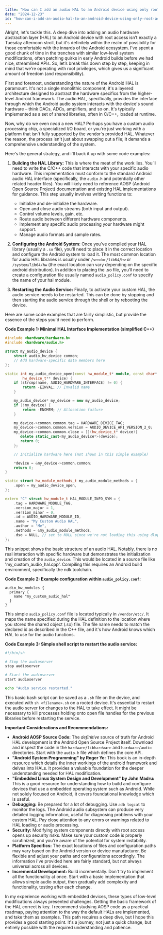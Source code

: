 ```yaml
---
title: "How can I add an audio HAL to an Android device using only root access?"
date: "2024-12-23"
id: "how-can-i-add-an-audio-hal-to-an-android-device-using-only-root-access"
---
```


Alright, let's tackle this. A deep dive into adding an audio hardware abstraction layer (HAL) to an Android device with root access isn’t exactly a Tuesday afternoon stroll, but it's definitely within the realm of possibility for those comfortable with the innards of the Android ecosystem. I've spent a good chunk of time in the trenches with similar low-level system modifications, often patching quirks in early Android builds before we had nice, streamlined APIs. So, let’s break this down step by step, keeping in mind that we're operating with root privileges, which gives us a significant amount of freedom (and responsibility).

First and foremost, understanding the nature of the Android HAL is paramount. It's not a single monolithic component; it's a layered architecture designed to abstract the hardware specifics from the higher-level Android framework. The audio HAL, specifically, provides the interface through which the Android audio system interacts with the device's sound hardware – think DACs, ADCs, amplifiers, and so on. It's typically implemented as a set of shared libraries, often in C/C++, loaded at runtime.

Now, why do we even *need* a new HAL? Perhaps you have a custom audio processing chip, a specialized I/O board, or you're just working with a platform that isn't fully supported by the vendor's provided HAL. Whatever the reason, the process isn't just about swapping out a file; it demands a comprehensive understanding of the system.

Here's the general strategy, and i'll back it up with some code examples:

1.  **Building the HAL Library:** This is where the meat of the work lies. You’ll need to write the C/C++ code that interacts with your specific audio hardware. This implementation must conform to the standard Android audio HAL interface (specifically, the `audio.h` and potentially other related header files). You will likely need to reference AOSP (Android Open Source Project) documentation and existing HAL implementations for guidance. This step usually involves writing functions to:
    *   Initialize and de-initialize the hardware.
    *   Open and close audio streams (both input and output).
    *   Control volume levels, gain, etc.
    *   Route audio between different hardware components.
    *   Implement any specific audio processing your hardware might support.
    *   Manage audio formats and sample rates.

2.  **Configuring the Android System:** Once you've compiled your HAL library (usually a `.so` file), you'll need to place it in the correct location and configure the Android system to load it. The most common location for audio HAL libraries is usually under `/vendor/lib64/hw` or `/system/lib64/hw` (the exact location can vary depending on the specific android distribution). In addition to placing the .so file, you'll need to create a configuration file usually named `audio_policy.conf` to specify the name of your hal module.

3.  **Restarting the Audio Service:** Finally, to activate your custom HAL, the audio service needs to be restarted. This can be done by stopping and then starting the audio service through the shell or by rebooting the device.

Here are some code examples that are fairly simplistic, but provide the essence of the steps you'd need to perform.

**Code Example 1: Minimal HAL Interface Implementation (simplified C++)**

```c++
#include <hardware/hardware.h>
#include <hardware/audio.h>

struct my_audio_device {
    struct audio_hw_device common;
    // Add hardware-specific data members here
};

static int my_audio_device_open(const hw_module_t* module, const char* name,
        hw_device_t** device) {
    if (strcmp(name, AUDIO_HARDWARE_INTERFACE) != 0) {
        return -EINVAL; // Invalid name
    }

    my_audio_device* my_device = new my_audio_device;
    if (!my_device) {
        return -ENOMEM; // Allocation failure
    }

    my_device->common.common.tag = HARDWARE_DEVICE_TAG;
    my_device->common.common.version = AUDIO_DEVICE_API_VERSION_2_0;
    my_device->common.common.close = [](hw_device_t* device){
       delete static_cast<my_audio_device*>(device);
       return 0;
    };

    // Initialize hardware here (not shown in this simple example)

    *device = &my_device->common.common;
    return 0;
}

static struct hw_module_methods_t my_audio_module_methods = {
    .open = my_audio_device_open,
};

extern "C" struct hw_module_t HAL_MODULE_INFO_SYM = {
    .tag = HARDWARE_MODULE_TAG,
    .version_major = 1,
    .version_minor = 0,
    .id = AUDIO_HARDWARE_MODULE_ID,
    .name = "My Custom Audio HAL",
    .author = "Me",
    .methods = &my_audio_module_methods,
    .dso = NULL, // set to NULL since we're not loading this using dlopen
};

```

This snippet shows the basic structure of an audio HAL. Notably, there is no real interaction with specific hardware but demonstrates the initialization and creation of the `audio_device`. This would be located in a source file like 'my_custom_audio_hal.cpp'. Compiling this requires an Android build environment, specifically the ndk toolchain.

**Code Example 2: Example configuration within `audio_policy.conf`:**

```
audio_hw_modules {
  primary {
    name "my_custom_audio_hal"
  }
}
```

This simple `audio_policy.conf` file is located typically in `/vendor/etc/`. It maps the name specified during the HAL definition to the location where you stored the shared object (.so) file. The file name needs to match the declared id as described in the C++ file, and it's how Android knows which HAL to use for the audio functions.

**Code Example 3: Simple shell script to restart the audio service:**

```bash
#!/bin/sh

# Stop the audioserver
stop audioserver

# Start the audioserver
start audioserver

echo "Audio service restarted."
```

This basic bash script can be saved as a `.sh` file on the device, and executed with `sh <filename>.sh` on a rooted device. It's essential to restart the audio server for changes to the HAL to take effect. It might be necessary to kill processes holding onto open file handles for the previous libraries before restarting the service.

**Important Considerations and Recommendations:**

*   **Android AOSP Source Code:** The *definitive* source of truth for Android HAL development is the Android Open Source Project itself. Download and inspect the code in the `hardware/libhardware` and `hardware/audio` directories. Start with the `audio.h` file which defines the core API.
*   **"Android System Programming" by Roger Ye:** This book is an in-depth resource which details the inner workings of the android framework and delves into HALs. It provides a valuable foundation for the deeper understanding needed for HAL modification.
*   **"Embedded Linux System Design and Development" by John Madru:** This is a good resource for understanding how to build and configure devices that use a embedded operating system such as Android. While not solely focused on Android, it covers foundational knowledge which is useful.
*   **Debugging:** Be prepared for a lot of debugging. Use `adb logcat` to monitor the logs. The Android audio subsystem can produce very detailed logging information, useful for diagnosing problems with your custom HAL. Pay close attention to any errors or warnings related to HAL loading or audio processing.
*   **Security:** Modifying system components directly with root access opens up security risks. Make sure your custom code is properly scrutinized, and you're aware of the potential for system instability.
*   **Platform Specifics:** The exact locations of files and configuration paths may vary based on the Android version or device manufacturer. Be flexible and adjust your paths and configurations accordingly. The information i've provided here are fairly standard, but not always universal across all devices.
*   **Incremental Development:** Build incrementally. Don't try to implement all the functionality at once. Start with a basic implementation that allows simple audio output, then gradually add complexity and functionality, testing after each change.

In my experience working with embedded devices, these types of low-level modifications always presented challenges. Getting the basic framework of the HAL correct is key. I recommend studying AOSP code as a practical roadmap, paying attention to the way the default HALs are implemented, and take them as examples. This path requires a deep dive, but I hope this provides a good starting point. It's a journey, not just a quick change, but entirely possible with the required understanding and patience.
